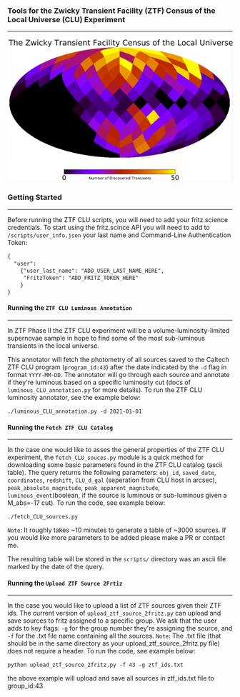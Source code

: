 ### Tools for the Zwicky Transient Facility (ZTF) Census of the Local Universe (CLU) Experiment
___


![Aitoff Projection of Discovered ZTF CLU Transients](https://github.com/AndyTza/andytza.github.io/blob/master/images/CLU_Map.png?raw=true)

### Getting Started
____

Before running the ZTF CLU scripts, you will need to add your fritz.science credentials. To start using the
fritz.scince API you will need to add to `/scripts/user_info.json` your last name and Command-Line Authentication Token:

```
{
  "user":
    {"user_last_name": "ADD_USER_LAST_NAME_HERE",
     "FritzToken": "ADD_FRITZ_TOKEN_HERE"
    }
}
```

#### Running the `ZTF CLU Luminous Annotation`
____
In ZTF Phase II the ZTF CLU experiment will be a volume-luminosity-limited supernovae sample in hope to find some of the most sub-luminous transients in the local universe.

This annotator will fetch the photometry of all sources saved to the Caltech ZTF CLU program (`program_id:43`) after the date indicated by the `-d` flag in format `YYYY-MM-DD`. The annotator will go through each source and annotate if they're luminous based on a specific luminosity cut (docs of `luminous_CLU_annotation.py` for more details). To run the ZTF CLU luminosity annotator, see the example below:

```
./luminous_CLU_annotation.py -d 2021-01-01
```

#### Running the `Fetch ZTF CLU Catalog`
___
In the case one would like to asses the general properties of the ZTF CLU experiment, the `fetch_CLU_souces.py` module is a quick method for downloading some basic parameters found in the ZTF CLU catalog (ascii table). The query returns the following parameters: `obj_id`, `saved_date`, `coordinates`, `redshift`, `CLU_d_gal` (seperation from CLU host in arcsec), `peak_absolute_magnitude`, `peak_apparent_magnitude`, `luminous_event`(boolean, if the source is luminous or sub-luminous given a M_abs=-17 cut). To run the code, see example below:

```
./fetch_CLU_sources.py
```
`Note`: It roughly takes ~10 minutes to generate a table of ~3000 sources. If you would like more parameters to be added please make a PR or contact me.

The resulting table will be stored in the `scripts/` directory was an ascii file marked by the date of the query.


#### Running the `Upload ZTF Source 2Frtiz`
___
In the case you would like to upload a list of ZTF sources given their ZTF ids. The current version of `upload_ztf_source_2fritz.py` can upload and save sources to fritz assigned to a specific group. We ask that the user adds to key flags: `-g` for the group number they're assigning the source, and `-f` for the .txt file name containing all the sources. `Note`: The .txt file (that should be in the same directory as your upload_ztf_source_2fritz.py file) does not require a header.
To run the code, see example below:
```
python upload_ztf_source_2fritz.py -f 43 -g ztf_ids.txt
```
the above example will upload and save all sources in ztf_ids.txt file to group_id:43
